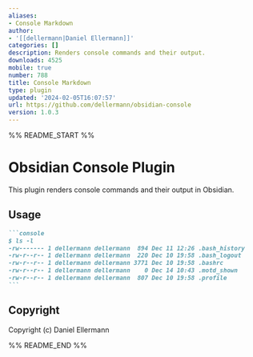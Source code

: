 ```yaml
---
aliases:
- Console Markdown
author:
- '[[dellermann|Daniel Ellermann]]'
categories: []
description: Renders console commands and their output.
downloads: 4525
mobile: true
number: 788
title: Console Markdown
type: plugin
updated: '2024-02-05T16:07:57'
url: https://github.com/dellermann/obsidian-console
version: 1.0.3
---
```


%% README_START %%

# Obsidian Console Plugin

This plugin renders console commands and their output in Obsidian.

## Usage

~~~markdown
```console
$ ls -l
-rw------- 1 dellermann dellermann  894 Dec 11 12:26 .bash_history
-rw-r--r-- 1 dellermann dellermann  220 Dec 10 19:58 .bash_logout
-rw-r--r-- 1 dellermann dellermann 3771 Dec 10 19:58 .bashrc
-rw-r--r-- 1 dellermann dellermann    0 Dec 14 10:43 .motd_shown
-rw-r--r-- 1 dellermann dellermann  807 Dec 10 19:58 .profile
```
~~~


## Copyright

Copyright (c) Daniel Ellermann


%% README_END %%